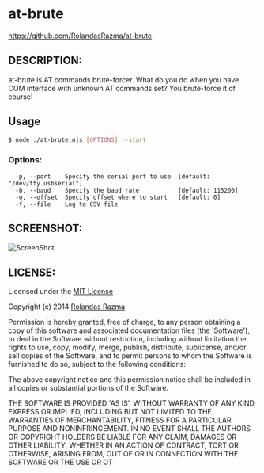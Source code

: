 at-brute
==========
https://github.com/RolandasRazma/at-brute

## DESCRIPTION:

at-brute is AT commands brute-forcer.
What do you do when you have COM interface with unknown AT commands set? You brute-force it of course! 


## Usage
```sh
$ node ./at-brute.njs [OPTIONS] --start
```

### Options:
```  
  -p, --port    Specify the serial port to use  [default: "/dev/tty.usbserial"]
  -b, --baud    Specify the baud rate           [default: 115200]
  -o, --offset  Specify offset where to start   [default: 0]
  -f, --file    Log to CSV file               
```

## SCREENSHOT: 

![ScreenShot](http://s28.postimg.org/nky7x4v2l/at_brute.png)

## LICENSE:

Licensed under the [MIT License](http://www.opensource.org/licenses/mit-license.php)

Copyright (c) 2014 [Rolandas Razma](http://razma.lt)

Permission is hereby granted, free of charge, to any person obtaining
a copy of this software and associated documentation files (the
'Software'), to deal in the Software without restriction, including
without limitation the rights to use, copy, modify, merge, publish,
distribute, sublicense, and/or sell copies of the Software, and to
permit persons to whom the Software is furnished to do so, subject to
the following conditions:

The above copyright notice and this permission notice shall be
included in all copies or substantial portions of the Software.

THE SOFTWARE IS PROVIDED 'AS IS', WITHOUT WARRANTY OF ANY KIND,
EXPRESS OR IMPLIED, INCLUDING BUT NOT LIMITED TO THE WARRANTIES OF
MERCHANTABILITY, FITNESS FOR A PARTICULAR PURPOSE AND NONINFRINGEMENT.
IN NO EVENT SHALL THE AUTHORS OR COPYRIGHT HOLDERS BE LIABLE FOR ANY
CLAIM, DAMAGES OR OTHER LIABILITY, WHETHER IN AN ACTION OF CONTRACT,
TORT OR OTHERWISE, ARISING FROM, OUT OF OR IN CONNECTION WITH THE
SOFTWARE OR THE USE OR OT